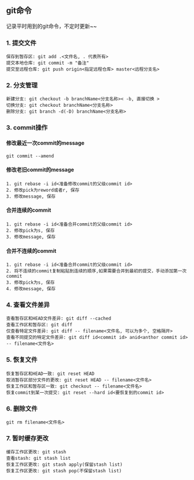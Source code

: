 ## git命令

记录平时用到的git命令，不定时更新~~

### 1. 提交文件

	保存到暂存区: git add .<文件名, . 代表所有>
	提交本地仓库: git commit -m "备注"
	提交至远程仓库: git push origin<指定远程仓库> master<远程分支名>

### 2. 分支管理

	新建分支: git checkout -b branchName<分支名称>< -b, 直接切换 >
	切换分支: git checkout branchName<分支名称>
	删除分支: git branch -d(-D) branchName<分支名称>

### 3. commit操作

#### 修改最近一次commit的message

	git commit --amend

#### 修改老旧commit的message

	1. git rebase -i id<准备修改commit的父级commit id>
	2. 修改pick为reword或者r, 保存
	3. 修改message, 保存

#### 合并连续的commit
	1. git rebase -i id<准备合并commit的父级commit id>
	2. 修改pick为s, 保存
	3. 修改message, 保存

#### 合并不连续的commit

	1. git rebase -i id<准备合并commit的父级commit id>
	2. 将不连续的commit复制粘贴到连续的顺序,如果需要合并到最初的提交，手动添加第一次commit
	3. 修改pick为s, 保存
	4. 修改message, 保存

### 4. 查看文件差异

	查看暂存区和HEAD文件差异: git diff --cached
	查看工作区和暂存区: git diff
	仅查看特定文件差异: git diff -- filename<文件名, 可以为多个, 空格隔开>
	查看不同提交的特定文件差异: git diff id<commit id> anid<anthor commit id> -- filename<文件名>


### 5. 恢复文件

	恢复暂存区和HEAD一致: git reset HEAD 
	取消暂存区部分文件的更改: git reset HEAD -- filename<文件名>
	恢复工作区和暂存区一致: git checkout -- filename<文件名>
	恢复commit到某一次提交: git reset --hard id<要恢复到的commit id>

### 6. 删除文件

	git rm filename<文件名>

### 7. 暂时缓存更改

	缓存工作区更改: git stash
	查看stash: git stash list
	恢复工作区更改: git stash apply(保留stash list)
	恢复工作区更改: git stash pop(不保留stash list)
